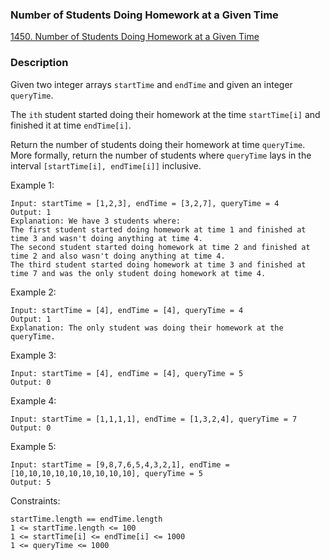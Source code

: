 ### Number of Students Doing Homework at a Given Time

[1450. Number of Students Doing Homework at a Given Time](https://leetcode.com/problems/number-of-students-doing-homework-at-a-given-time/)

### Description

Given two integer arrays `startTime` and `endTime` and given an integer `queryTime`.

The `ith` student started doing their homework at the time `startTime[i]` and finished it at time `endTime[i]`.

Return the number of students doing their homework at time `queryTime`. More formally, return the number of students where `queryTime` lays in the interval `[startTime[i], endTime[i]]` inclusive.

Example 1:
```
Input: startTime = [1,2,3], endTime = [3,2,7], queryTime = 4
Output: 1
Explanation: We have 3 students where:
The first student started doing homework at time 1 and finished at time 3 and wasn't doing anything at time 4.
The second student started doing homework at time 2 and finished at time 2 and also wasn't doing anything at time 4.
The third student started doing homework at time 3 and finished at time 7 and was the only student doing homework at time 4.
```
Example 2:
```
Input: startTime = [4], endTime = [4], queryTime = 4
Output: 1
Explanation: The only student was doing their homework at the queryTime.
```
Example 3:
```
Input: startTime = [4], endTime = [4], queryTime = 5
Output: 0
```
Example 4:
```
Input: startTime = [1,1,1,1], endTime = [1,3,2,4], queryTime = 7
Output: 0
```
Example 5:
```
Input: startTime = [9,8,7,6,5,4,3,2,1], endTime = [10,10,10,10,10,10,10,10,10], queryTime = 5
Output: 5
```

Constraints:
```
startTime.length == endTime.length
1 <= startTime.length <= 100
1 <= startTime[i] <= endTime[i] <= 1000
1 <= queryTime <= 1000
```
